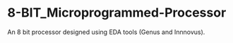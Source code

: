 # 8-BIT_Microprogrammed-Processor
An 8 bit processor designed using EDA tools (Genus and Innnovus).
